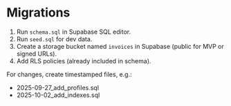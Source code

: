 # Migrations

1) Run `schema.sql` in Supabase SQL editor.
2) Run `seed.sql` for dev data.
3) Create a storage bucket named `invoices` in Supabase (public for MVP or signed URLs).
4) Add RLS policies (already included in schema).

For changes, create timestamped files, e.g.:
- 2025-09-27_add_profiles.sql
- 2025-10-02_add_indexes.sql